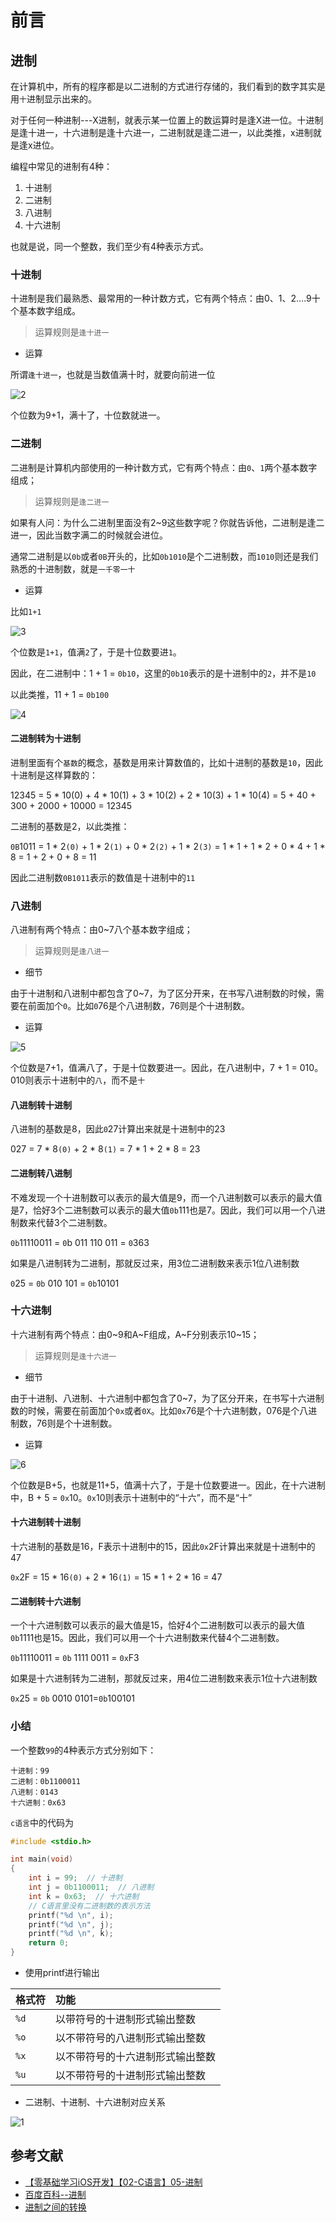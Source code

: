 # 前言

## 进制

在计算机中，所有的程序都是以二进制的方式进行存储的，我们看到的数字其实是用`十`进制显示出来的。

对于任何一种进制---X进制，就表示某一位置上的数运算时是逢X进一位。十进制是逢十进一，十六进制是逢十六进一，二进制就是逢二进一，以此类推，x进制就是逢x进位。

编程中常见的进制有4种：

1. 十进制
2. 二进制
3. 八进制
4. 十六进制

也就是说，同一个整数，我们至少有4种表示方式。

### 十进制

十进制是我们最熟悉、最常用的一种计数方式，它有两个特点：由0、1、2….9十个基本数字组成。

> 运算规则是`逢十进一`

- 运算

所谓`逢十进一`，也就是当数值满十时，就要向前进一位

![2](img/chapter-5/2.png)

个位数为9+1，满十了，十位数就进一。

### 二进制

二进制是计算机内部使用的一种计数方式，它有两个特点：由`0`、`1`两个基本数字组成；

> 运算规则是`逢二进一`

如果有人问：为什么二进制里面没有2~9这些数字呢？你就告诉他，二进制是逢二进一，因此当数字满二的时候就会进位。

通常二进制是以`0b`或者`0B`开头的，比如`0b1010`是个二进制数，而`1010`则还是我们熟悉的十进制数，就是`一千零一十`

- 运算

比如`1+1`

![3](img/chapter-5/3.png)

个位数是`1+1`，值满`2`了，于是十位数要进`1`。

因此，在二进制中：1 + 1 = `0b10`，这里的`0b10`表示的是十进制中的`2`，并不是`10`

以此类推，11 + 1 = `0b100`

![4](img/chapter-5/4.png)

#### 二进制转为十进制

进制里面有个`基数`的概念，基数是用来计算数值的，比如十进制的基数是`10`，因此十进制是这样算数的：

12345 = 5 * 10(0) + 4 * 10(1) + 3 * 10(2) + 2 * 10(3) + 1 * 10(4) = 5 + 40 + 300 + 2000 + 10000 = 12345

二进制的基数是2，以此类推：

`0B`1011 = 1 * 2`(0)` + 1 * 2`(1)` + 0 * 2`(2)` + 1 * 2`(3)` = 1 * 1 + 1 * 2 + 0 * 4 + 1 * 8 = 1 + 2 + 0 + 8 = 11

因此二进制数`0B1011`表示的数值是十进制中的`11`

### 八进制

八进制有两个特点：由0~7八个基本数字组成；

> 运算规则是`逢八进一`

- 细节

由于十进制和八进制中都包含了0~7，为了区分开来，在书写八进制数的时候，需要在前面加个`0`。比如`0`76是个八进制数，76则是个十进制数。

- 运算

![5](img/chapter-5/5.png)

个位数是7+1，值满八了，于是十位数要进一。因此，在八进制中，7 + 1 = 010。010则表示十进制中的`八`，而不是`十`

#### 八进制转十进制

八进制的基数是8，因此`0`27计算出来就是十进制中的23

027 = 7 * 8`(0)` + 2 * 8`(1)` = 7 * 1 + 2 * 8 = 23

#### 二进制转八进制

不难发现一个十进制数可以表示的最大值是9，而一个八进制数可以表示的最大值是7，恰好3个二进制数可以表示的最大值`0b`111也是7。因此，我们可以用一个八进制数来代替3个二进制数。

`0b`11110011 = `0`b 011  110  011  = `0`363

如果是八进制转为二进制，那就反过来，用3位二进制数来表示1位八进制数

`0`25 = `0b` 010  101 = `0b`10101

### 十六进制

十六进制有两个特点：由0~9和A~F组成，A~F分别表示10~15；

> 运算规则是`逢十六进一`

- 细节

由于十进制、八进制、十六进制中都包含了0~7，为了区分开来，在书写十六进制数的时候，需要在前面加个`0x`或者`0X`。比如`0x`76是个十六进制数，076是个八进制数，76则是个十进制数。

- 运算

![6](img/chapter-5/6.png)

个位数是B+5，也就是11+5，值满十六了，于是十位数要进一。因此，在十六进制中，B + 5 = `0x`10。`0x`10则表示十进制中的“十六”，而不是“十”

#### 十六进制转十进制

十六进制的基数是16，F表示十进制中的15，因此`0x`2F计算出来就是十进制中的47

`0x`2F = 15 * 16`(0)` + 2 * 16`(1)` = 15 * 1 + 2 * 16 = 47

#### 二进制转十六进制

一个十六进制数可以表示的最大值是15，恰好4个二进制数可以表示的最大值`0b`1111也是15。因此，我们可以用一个十六进制数来代替4个二进制数。

`0b`11110011 = `0b` 1111  0011  = `0x`F3

如果是十六进制转为二进制，那就反过来，用4位二进制数来表示1位十六进制数

`0x`25 = `0b` 0010  0101=`0b`100101

### 小结

一个整数`99`的4种表示方式分别如下：

```
十进制：99
二进制：0b1100011
八进制：0143
十六进制：0x63
```

`c语言`中的代码为
```c
#include <stdio.h>

int main(void)
{
    int i = 99;  // 十进制
    int j = 0b1100011;  // 八进制
    int k = 0x63;  // 十六进制
    // C语言里没有二进制数的表示方法
    printf("%d \n", i);
    printf("%d \n", j);
    printf("%d \n", k);
    return 0;
}
```

- 使用printf进行输出

|格式符|功能|
|:--|:--|
|`%d`|以带符号的十进制形式输出整数|
|`%o`|以不带符号的八进制形式输出整数|
|`%x`|以不带符号的十六进制形式输出整数|
|`%u`|以不带符号的十进制形式输出整数|

- 二进制、十进制、十六进制对应关系

![1](img/chapter-5/1.png)

## 参考文献

- [【零基础学习iOS开发】【02-C语言】05-进制](http://www.cnblogs.com/mjios/archive/2013/05/24/3067219.html#labelTop)
- [百度百科--进制](https://baike.baidu.com/item/%E8%BF%9B%E5%88%B6)
- [进制之间的转换](http://c.biancheng.net/cpp/html/2855.html)